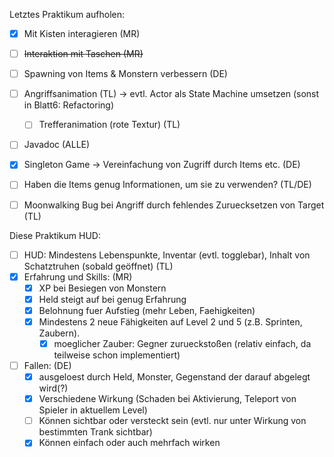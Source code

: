 Letztes Praktikum aufholen:
- [x] Mit Kisten interagieren (MR)
- [ ] ~~Interaktion mit Taschen (MR)~~
- [ ] Spawning von Items & Monstern verbessern (DE)
- [ ] Angriffsanimation (TL) -> evtl. Actor als State Machine umsetzen (sonst in Blatt6: Refactoring)
    - [ ] Trefferanimation (rote Textur) (TL)
- [ ] Javadoc (ALLE)
- [x] Singleton Game -> Vereinfachung von Zugriff durch Items etc. (DE)
- [ ] Haben die Items genug Informationen, um sie zu verwenden? (TL/DE)
- [ ] Moonwalking Bug bei Angriff durch fehlendes Zuruecksetzen von Target (TL)


Diese Praktikum HUD:
- [ ] HUD: Mindestens Lebenspunkte, Inventar (evtl. togglebar), Inhalt von Schatztruhen (sobald geöffnet) (TL)
- [x] Erfahrung und Skills: (MR)
    - [x] XP bei Besiegen von Monstern
    - [x] Held steigt auf bei genug Erfahrung
    - [x] Belohnung fuer Aufstieg (mehr Leben, Faehigkeiten)
    - [x] Mindestens 2 neue Fähigkeiten auf Level 2 und 5 (z.B. Sprinten, Zaubern).
        - [x] moeglicher Zauber: Gegner zurueckstoßen (relativ einfach, da teilweise schon implementiert)
- [ ] Fallen: (DE)
    - [x] ausgeloest durch Held, Monster, Gegenstand der darauf abgelegt wird(?)
    - [x] Verschiedene Wirkung (Schaden bei Aktivierung, Teleport von Spieler in aktuellem Level)
    - [ ] Können sichtbar oder versteckt sein (evtl. nur unter Wirkung von bestimmten Trank sichtbar)
    - [x] Können einfach oder auch mehrfach wirken
